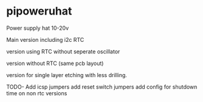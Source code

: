 # pipoweruhat

Power supply hat 10-20v

Main version including i2c RTC

version using RTC without seperate oscillator

version without RTC (same pcb layout)

version for single layer etching with less drilling.


TODO-
Add icsp jumpers
add reset switch jumpers
add config for shutdown time on non rtc versions
